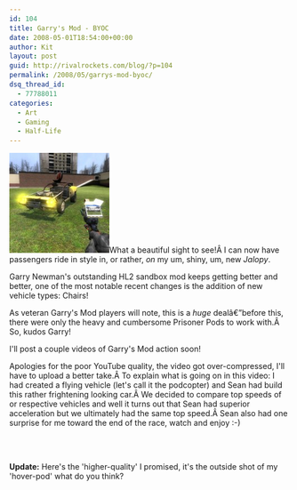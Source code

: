 ```yaml
---
id: 104
title: Garry's Mod - BYOC
date: 2008-05-01T18:54:00+00:00
author: Kit
layout: post
guid: http://rivalrockets.com/blog/?p=104
permalink: /2008/05/garrys-mod-byoc/
dsq_thread_id:
  - 77788011
categories:
  - Art
  - Gaming
  - Half-Life
---
```

[<img class="alignleft size-thumbnail wp-image-109" title="garrysmod1" src="/content/2008/05/garrysmod1-180x180.jpg" alt="" width="180" height="180" />](/content/2008/05/garrysmod1.jpg)What a beautiful sight to see!Â  I can now have passengers ride in style in, or rather, _on_ my um, shiny, um, new _Jalopy_.

Garry Newman's outstanding HL2 sandbox mod keeps getting better and better, one of the most notable recent changes is the addition of new vehicle types: Chairs!

As veteran Garry's Mod players will note, this is a _huge_ dealâ€”before this, there were only the heavy and cumbersome Prisoner Pods to work with.Â  So, kudos Garry!

I'll post a couple videos of Garry's Mod action soon!

Apologies for the poor YouTube quality, the video got over-compressed, I'll have to upload a better take.Â  To explain what is going on in this video: I had created a flying vehicle (let's call it the podcopter) and Sean had build this rather frightening looking car.Â  We decided to compare top speeds of or respective vehicles and well it turns out that Sean had superior acceleration but we ultimately had the same top speed.Â  Sean also had one surprise for me toward the end of the race, watch and enjoy :-)
  


<center>
  <br /> <br />
</center>

**Update:** Here's the 'higher-quality' I promised, it's the outside shot of my 'hover-pod' what do you think?

<center>
  <br /> <br />
</center>